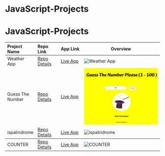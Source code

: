 # JavaScript-Projects

# JavaScript-Projects
<table class="table">
  <thead>
    <tr>
      <th align="left" width="15%">Project Name</th>
      <th align="left" width="15%">Repo Link</th>
      <th align="left" width="15%">App Link</th>
      <th align="center">Overview</th>
    </tr>
  </thead>
  <tbody>
     <tr>
      <td>Weather App</td></td>
      <td><a href="https://github.com/mbozkayaGitHub/weatherApp" target="_blank">Repo Details</td>
      <td><a href="https://weather-app-liard-three.vercel.app/" target="_blank">Live App</td>
      <td><img src="https://github.com/mbozkayaGitHub/JavaScript-Projects/assets/119006810/c85477b4-e9a7-4250-8e15-1737ad8089fa" alt="Weather App"></td>
    </tr>
     <tr>
      <td>Guess The Number</td></td>
      <td><a href="https://github.com/achieve-software/3guessnumber" target="_blank">Repo Details</td>
      <td><a href="https://serene-khapse-2e1043.netlify.app/" target="_blank">Live App</td>
      <td><img src="https://raw.githubusercontent.com/achieve-software/gif/main/guess1.gif" alt="NBA Legends App"></td>
    </tr>
     <tr>
      <td>ispalindrome</td></td>
      <td><a href="https://github.com/mbozkayaGitHub/ispalindrome" target="_blank">Repo Details</td>
      <td><a href="https://ispalindrome.vercel.app/" target="_blank">Live App</td>
      <td><img src="https://github.com/mbozkayaGitHub/JavaScript-Projects/assets/119006810/f25543cd-406d-4417-b195-6f0d8f8d8859" alt="ispalindrome"></td>
    </tr>
  </tbody>
  <tbody>
     <tr>
      <td>COUNTER</td></td>
      <td><a href="https://github.com/mbozkayaGitHub/counter" target="_blank">Repo Details</td>
      <td><a href="https://counter-zeta-peach.vercel.app/" target="_blank">Live App</td>
      <td><img src="https://github.com/mbozkayaGitHub/JavaScript-Projects/assets/119006810/fb85a078-42a0-40f7-a359-f53cd077686f" alt="COUNTER"></td>
    </tr>
  </tbody>
</table>

